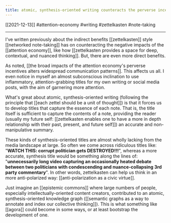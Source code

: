 ```yaml
---
title: atomic, synthesis-oriented writing counteracts the perverse incentives of the attention economy
---
```

[[2021-12-13]]
#attention-economy #writing #zettelkasten #note-taking 

---
I've written previously about the indirect benefits [[zettelkasten]] style [[networked note-taking]] has on counteracting the negative impacts of the [[attention economy]], like how [[zettelkasten provides a space for deep, contextual, and nuanced thinking]]. But, there are even more direct benefits.

As noted, [[the broad impacts of the attention economy's perverse incentives alters widespread communication patterns]]. This affects us all. I even notice in myself an almost subconscious inclination to use inflammatory, attention-grabbing titles for my own writing or social media posts, with the aim of garnering more attention.

What's great about atomic, synthesis-oriented writing (following the principle that [[each zettel should be a unit of thought]]) is that it forces us to develop titles that capture the essence of each note. That is, the title itself is sufficient to capture the contents of a note, providing the reader (usually my future self: [[zettelkasten enables one to have a more in depth relationship with their past, present, and future self]]) an accurate and non-manipulative summary.

These kinds of synthesis-oriented titles are almost wholly lacking from the media landscape at large. So often we come across ridiculous titles like: "**WATCH THIS: corrupt politician gets DESTROYED!!!**", whereas a more accurate, synthesis title would be something along the lines of: "**unnecessarily long video capturing an occasionally heated debate between two politicians with condescending and nuance-collapsing 3rd party commentary**". In other words, zettelkasten can help us think in an more anti-polarized way: [[anti-polarization as a civic virtue]].

Just imagine an [[epistemic commons]] where large numbers of people, especially intellectually-oriented content creators, contributed to an atomic, synthesis-oriented knowledge graph ([[semantic graphs as a way to annotate and index our collective thinking]]). This is what something like [[agora]] could become in some ways, or at least bootstrap the development of one.